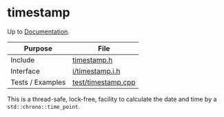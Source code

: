 # timestamp

Up to [Documentation](../README.md).

Purpose          | File
---------------- | ----
Include          | [timestamp.h](../../src/timestamp.h)
Interface        | [i/timestamp.i.h](../../src/i/timestamp.i.h)
Tests / Examples | [test/timestamp.cpp](../../test/timestamp.cpp)

This is a thread-safe, lock-free, facility to calculate the date and time by a `std::chrono::time_point`.
